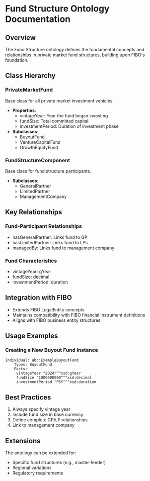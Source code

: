 # Fund Structure Ontology Documentation

## Overview
The Fund Structure ontology defines the fundamental concepts and relationships in private market fund structures, building upon FIBO's foundation.

## Class Hierarchy

### PrivateMarketFund
Base class for all private market investment vehicles.
- **Properties**:
  - vintageYear: Year the fund began investing
  - fundSize: Total committed capital
  - investmentPeriod: Duration of investment phase
- **Subclasses**:
  - BuyoutFund
  - VentureCapitalFund
  - GrowthEquityFund

### FundStructureComponent
Base class for fund structure participants.
- **Subclasses**:
  - GeneralPartner
  - LimitedPartner
  - ManagementCompany

## Key Relationships

### Fund-Participant Relationships
- hasGeneralPartner: Links fund to GP
- hasLimitedPartner: Links fund to LPs
- managedBy: Links fund to management company

### Fund Characteristics
- vintageYear: gYear
- fundSize: decimal
- investmentPeriod: duration

## Integration with FIBO
- Extends FIBO LegalEntity concepts
- Maintains compatibility with FIBO financial instrument definitions
- Aligns with FIBO business entity structures

## Usage Examples

### Creating a New Buyout Fund Instance
```owl
Individual: abc:ExampleBuyoutFund
    Types: BuyoutFund
    Facts: 
     vintageYear "2024"^^xsd:gYear
     fundSize "1000000000"^^xsd:decimal
     investmentPeriod "P5Y"^^xsd:duration
```

## Best Practices
1. Always specify vintage year
2. Include fund size in base currency
3. Define complete GP/LP relationships
4. Link to management company

## Extensions
The ontology can be extended for:
- Specific fund structures (e.g., master-feeder)
- Regional variations
- Regulatory requirements
